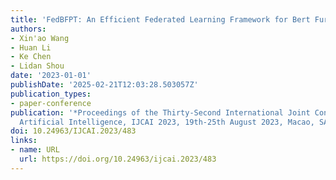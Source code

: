 ```yaml
---
title: 'FedBFPT: An Efficient Federated Learning Framework for Bert Further Pre-training'
authors:
- Xin'ao Wang
- Huan Li
- Ke Chen
- Lidan Shou
date: '2023-01-01'
publishDate: '2025-02-21T12:03:28.503057Z'
publication_types:
- paper-conference
publication: '*Proceedings of the Thirty-Second International Joint Conference on
  Artificial Intelligence, IJCAI 2023, 19th-25th August 2023, Macao, SAR, China*'
doi: 10.24963/IJCAI.2023/483
links:
- name: URL
  url: https://doi.org/10.24963/ijcai.2023/483
---
```

